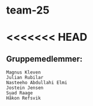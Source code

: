# team-25
<<<<<<< HEAD
=======

## Gruppemedlemmer:
    
    Magnus Kleven
    Julian Rubilar
    Nasteeho Abdullahi Elmi
    Jostein Jensen
    Suad Raage
    Håkon Refsvik
